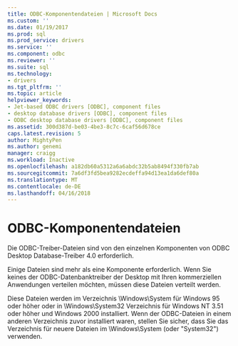```yaml
---
title: ODBC-Komponentendateien | Microsoft Docs
ms.custom: ''
ms.date: 01/19/2017
ms.prod: sql
ms.prod_service: drivers
ms.service: ''
ms.component: odbc
ms.reviewer: ''
ms.suite: sql
ms.technology:
- drivers
ms.tgt_pltfrm: ''
ms.topic: article
helpviewer_keywords:
- Jet-based ODBC drivers [ODBC], component files
- desktop database drivers [ODBC], component files
- ODBC desktop database drivers [ODBC], component files
ms.assetid: 300d387d-be03-4be3-8c7c-6caf56d678ce
caps.latest.revision: 5
author: MightyPen
ms.author: genemi
manager: craigg
ms.workload: Inactive
ms.openlocfilehash: a182db60a5312a6a6abdc32b5ab8494f330fb7ab
ms.sourcegitcommit: 7a6df3fd5bea9282ecdeffa94d13ea1da6def80a
ms.translationtype: MT
ms.contentlocale: de-DE
ms.lasthandoff: 04/16/2018
---
```

# <a name="odbc-component-files"></a>ODBC-Komponentendateien
Die ODBC-Treiber-Dateien sind von den einzelnen Komponenten von ODBC Desktop Database-Treiber 4.0 erforderlich.  
  
 Einige Dateien sind mehr als eine Komponente erforderlich. Wenn Sie keines der ODBC-Datenbanktreiber der Desktop mit Ihren kommerziellen Anwendungen verteilen möchten, müssen diese Dateien verteilt werden.  
  
 Diese Dateien werden im Verzeichnis \Windows\System für Windows 95 oder höher oder in \Windows\System32 Verzeichnis für Windows NT 3.51 oder höher und Windows 2000 installiert. Wenn der ODBC-Dateien in einem anderen Verzeichnis zuvor installiert waren, stellen Sie sicher, dass Sie das Verzeichnis für neuere Dateien im \Windows\System (oder "System32") verwenden.
